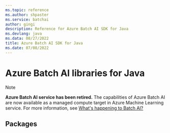 ```yaml
---
ms.topic: reference
ms.author: shpaster
ms.service: batchai
author: gingi
description: Reference for Azure Batch AI SDK for Java
ms.devlang: java
ms.data: 08/27/2022
title: Azure Batch AI SDK for Java
ms.date: 07/08/2022
---
```

# Azure Batch AI libraries for Java

>[!Note]
>**Azure Batch AI service has been retired.** The capabilities of Azure Batch AI are now available as a managed compute target in Azure Machine Learning service. For more information, see [What's happening to Batch AI?](https://aka.ms/batchai-retirement)

## Packages